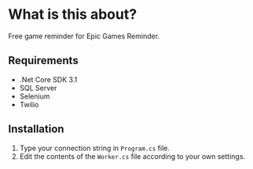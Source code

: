 # What is this about?
Free game reminder for Epic Games Reminder.
## Requirements
- .Net Core SDK 3.1
- SQL Server
- Selenium
- Twilio
## Installation
1. Type your connection string in `Program.cs` file.
2. Edit the contents of the `Worker.cs` file according to your own settings.